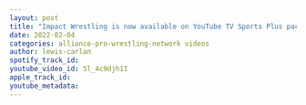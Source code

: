 ```yaml
---
layout: post
title: "Impact Wrestling is now available on YouTube TV Sports Plus package"
date: 2022-02-04
categories: alliance-pro-wrestling-network videos
author: lewis-carlan
spotify_track_id: 
youtube_video_id: Sl_4c9djh1I
apple_track_id: 
youtube_metadata: 
---
```

